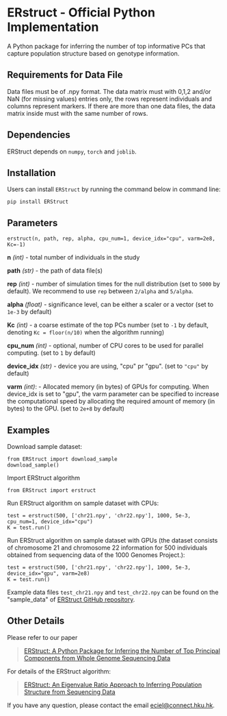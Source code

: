 # ERstruct - Official Python Implementation

A Python package for inferring the number of top informative PCs that capture population structure based on genotype information.

## Requirements for Data File
Data files must be of .npy format. The data matrix must with 0,1,2 and/or NaN (for missing values) entries only, the rows represent individuals and columns represent markers. If there are more than one data files, the data matrix inside must with the same number of rows.

## Dependencies
ERStruct depends on `numpy`, `torch` and `joblib`.

## Installation
Users can install `ERStruct` by running the command below in command line:
```commandline
pip install ERStruct
```

## Parameters
```
erstruct(n, path, rep, alpha, cpu_num=1, device_idx="cpu", varm=2e8, Kc=-1)
```

**n** *(int)* - total number of individuals in the study

**path** *(str)* - the path of data file(s)

**rep** *(int)* - number of simulation times for the null distribution (set to `5000` by default). We recommend to use `rep` between `2/alpha` and `5/alpha`.

**alpha** *(float)* - significance level, can be either a scaler or a vector (set to `1e-3` by default)

**Kc** *(int)* - a coarse estimate of the top PCs number (set to `-1` by default, denoting `Kc = floor(n/10)` when the algorithm running)

**cpu_num** *(int)* - optional, number of CPU cores to be used for parallel computing. (set to `1` by default)

**device_idx** *(str)* - device you are using, "cpu" pr "gpu". (set to `"cpu"` by default)

**varm** *(int)*: - Allocated memory (in bytes) of GPUs for computing. When device_idx is set to "gpu", the varm parameter can be specified to increase the computational speed by allocating the required amount of memory (in bytes) to the GPU.  (set to `2e+8` by default)

## Examples
Download sample dataset:
```angular2html
from ERStruct import download_sample
download_sample()
```
Import ERStruct algorithm
```
from ERStruct import erstruct
```
Run ERStruct algorithm on sample dataset with CPUs:
```commandline
test = erstruct(500, ['chr21.npy', 'chr22.npy'], 1000, 5e-3, cpu_num=1, device_idx="cpu")
K = test.run()
```
Run ERStruct algorithm on sample dataset with GPUs (the dataset consists of chromosome 21 and chromosome 22 information for 500 individuals obtained 
    from sequencing data of the 1000 Genomes Project.):
```commandline
test = erstruct(500, ['chr21.npy', 'chr22.npy'], 1000, 5e-3, device_idx="gpu", varm=2e8)
K = test.run()
```
Example data files `test_chr21.npy` and `test_chr22.npy` can be found on the "sample_data" of [ERStruct GitHub repository](https://github.com/ecielyang/ERStruct).



## Other Details
Please refer to our paper
> [ERStruct: A Python Package for Inferring the Number of Top Principal Components from Whole Genome Sequencing Data](https://www.biorxiv.org/content/10.1101/2022.08.15.503962v2)

For details of the ERStruct algorithm:
> [ERStruct: An Eigenvalue Ratio Approach to Inferring Population Structure from Sequencing Data](https://www.researchgate.net/publication/350647012_ERStruct_An_Eigenvalue_Ratio_Approach_to_Inferring_Population_Structure_from_Sequencing_Data)

If you have any question, please contact the email eciel@connect.hku.hk.